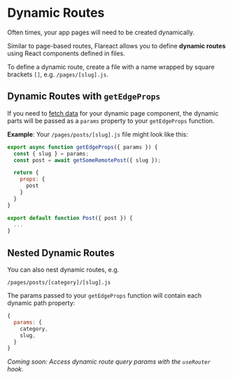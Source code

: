 # Dynamic Routes

Often times, your app pages will need to be created dynamically.

Similar to page-based routes, Flareact allows you to define **dynamic routes** using React components defined in files.

To define a dynamic route, create a file with a name wrapped by square brackets `[]`, e.g. `/pages/[slug].js`.

## Dynamic Routes with `getEdgeProps`

If you need to [fetch data](/docs/data-fetching) for your dynamic page component, the dynamic parts will be passed as a `params` property to your `getEdgeProps` function.

**Example**: Your `/pages/posts/[slug].js` file might look like this:

```js
export async function getEdgeProps({ params }) {
  const { slug } = params;
  const post = await getSomeRemotePost({ slug });

  return {
    props: {
      post
    }
  }
}

export default function Post({ post }) {
  ...
}
```

## Nested Dynamic Routes

You can also nest dynamic routes, e.g.

```
/pages/posts/[category]/[slug].js
```

The params passed to your `getEdgeProps` function will contain each dynamic path property:

```js
{
  params: {
    category,
    slug,
  }
}
```

_Coming soon: Access dynamic route query params with the `useRouter` hook_.
